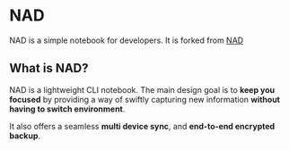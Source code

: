 # NAD

NAD is a simple notebook for developers. It is forked from [NAD](https://github.com/nadproject/nad)

## What is NAD?

NAD is a lightweight CLI notebook. The main design goal is to **keep you focused** by providing a way of swiftly capturing new information **without having to switch environment**.

It also offers a seamless **multi device sync**, and **end-to-end encrypted backup**.

